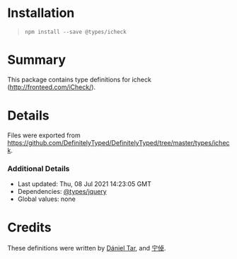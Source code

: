 # Installation
> `npm install --save @types/icheck`

# Summary
This package contains type definitions for icheck (http://fronteed.com/iCheck/).

# Details
Files were exported from https://github.com/DefinitelyTyped/DefinitelyTyped/tree/master/types/icheck.

### Additional Details
 * Last updated: Thu, 08 Jul 2021 14:23:05 GMT
 * Dependencies: [@types/jquery](https://npmjs.com/package/@types/jquery)
 * Global values: none

# Credits
These definitions were written by [Dániel Tar](https://github.com/qcz), and [宁倬](https://github.com/943297456).
